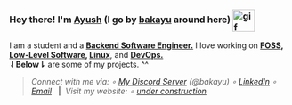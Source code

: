<h3 align="left">Hey there! I'm <strong><ins>Ayush</ins></strong> (I go by <strong><ins>bakayu</ins></strong> around here) <img src=".data/rei_plush_round.gif" alt="gif" width="40" align="center"/></h3>

I am a student and a <b><ins>Backend Software Engineer.</ins></b> I love working on <b><ins>FOSS</ins>, <ins>Low-Level Software</ins>, <ins>Linux</ins></b>, and <b><ins>DevOps.</ins></b><br/><b>⇃Below⇂</b> are some of my projects. ^^


> <div align="left">
>   <i>Connect with me via: ∘ <a href="https://discord.gg/2KgPQpejGv">My Discord Server</a> (@bakayu) ∘ <a href="https://linkedin.com/in/bakayu">LinkedIn</a> ∘ <a href="mailto:mail@ayuch.dev">Email</a></i> &nbsp;&nbsp;<b>|</b>&nbsp;&nbsp;<i>Visit my website: ∘ <a href="#">under construction</a></i>
</div>
